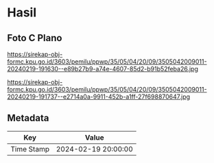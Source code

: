 # Hasil

## Foto C Plano

https://sirekap-obj-formc.kpu.go.id/3603/pemilu/ppwp/35/05/04/20/09/3505042009011-20240219-191630--e89b27b9-a74e-4607-85d2-b91b52feba26.jpg

https://sirekap-obj-formc.kpu.go.id/3603/pemilu/ppwp/35/05/04/20/09/3505042009011-20240219-191737--e2714a0a-9911-452b-a1ff-27f698870647.jpg


## Metadata

| Key        | Value               |
| ---------- | ------------------- |
| Time Stamp | 2024-02-19 20:00:00 |



